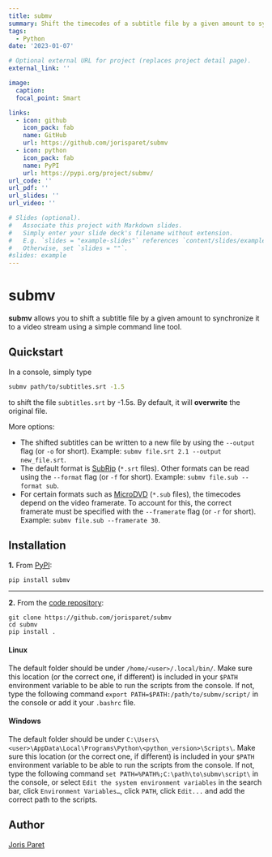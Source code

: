 ```yaml
---
title: submv
summary: Shift the timecodes of a subtitle file by a given amount to synchronize it to a video stream.
tags:
  - Python
date: '2023-01-07'

# Optional external URL for project (replaces project detail page).
external_link: ''

image:
  caption:
  focal_point: Smart

links:
  - icon: github
    icon_pack: fab
    name: GitHub
    url: https://github.com/jorisparet/submv
  - icon: python
    icon_pack: fab
    name: PyPI
    url: https://pypi.org/project/submv/
url_code: ''
url_pdf: ''
url_slides: ''
url_video: ''

# Slides (optional).
#   Associate this project with Markdown slides.
#   Simply enter your slide deck's filename without extension.
#   E.g. `slides = "example-slides"` references `content/slides/example-slides.md`.
#   Otherwise, set `slides = ""`.
#slides: example
---
```


# submv

**submv** allows you to shift a subtitle file by a given amount to synchronize it to a video stream using a simple command line tool.

Quickstart
----------

In a console, simply type

```bash
submv path/to/subtitles.srt -1.5
```

to shift the file `subtitles.srt` by -1.5s. By default, it will **overwrite** the original file.

More options:
- The shifted subtitles can be written to a new file by using the `--output` flag (or `-o` for short). Example: `submv file.srt 2.1 --output new_file.srt`.
- The default format is [SubRip](https://en.wikipedia.org/wiki/SubRip) (`*.srt` files). Other formats can be read using the `--format` flag (or `-f` for short). Example: `submv file.sub --format sub`.
- For certain formats such as [MicroDVD](https://en.wikipedia.org/wiki/MicroDVD) (`*.sub` files), the timecodes depend on the video framerate. To account for this, the correct framerate must be specified with the `--framerate` flag (or `-r` for short). Example: `submv file.sub --framerate 30`.

Installation
------------

**1.** From [PyPI](https://pypi.org/project/submv/):

```bash
pip install submv
```

----------

**2.** From the [code repository](https://github.com/jorisparet/submv):

```
git clone https://github.com/jorisparet/submv
cd submv
pip install .
```

#### Linux

The default folder should be under `/home/<user>/.local/bin/`. Make sure this location (or the correct one, if different) is included in your `$PATH` environment variable to be able to run the scripts from the console. If not, type the following command `export PATH=$PATH:/path/to/submv/script/` in the console or add it your `.bashrc` file.

#### Windows

The default folder should be under `C:\Users\<user>\AppData\Local\Programs\Python\<python_version>\Scripts\`. Make sure this location (or the correct one, if different) is included in your `$PATH` environment variable to be able to run the scripts from the console. If not, type the following command `set PATH=%PATH%;C:\path\to\submv\script\` in the console, or select `Edit the system environment variables` in the search bar, click `Environment Variables…`, click `PATH`, click `Edit...` and add the correct path to the scripts.

Author
------

[Joris Paret](https://www.jorisparet.com/)